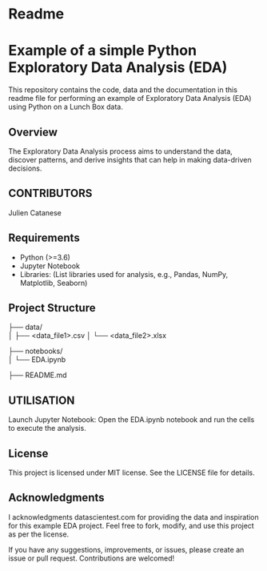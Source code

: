 # Readme  
# Example of a simple Python Exploratory Data Analysis (EDA)

This repository contains the code, data and the documentation in this readme file 
for performing an example of Exploratory Data Analysis (EDA) using Python on a Lunch Box data.

## Overview

The Exploratory Data Analysis process aims to understand the data, discover patterns, and derive insights that can help in making data-driven decisions.

## CONTRIBUTORS 
Julien Catanese

## Requirements

- Python (>=3.6)
- Jupyter Notebook
- Libraries: (List libraries used for analysis, e.g., Pandas, NumPy, Matplotlib, Seaborn)

## Project Structure
├── data/               
│       ├── <data_file1>.csv
│       └── <data_file2>.xlsx

├── notebooks/         
│       └── EDA.ipynb       

├── README.md         


## UTILISATION 
Launch Jupyter Notebook:
Open the EDA.ipynb notebook and run the cells to execute the analysis.

## License
This project is licensed under MIT license. See the LICENSE file for details.

## Acknowledgments
I acknowledgments datascientest.com for providing the data and inspiration for this example EDA project.
Feel free to fork, modify, and use this project as per the license.

If you have any suggestions, improvements, or issues, please create an issue or pull request. Contributions are welcomed!
